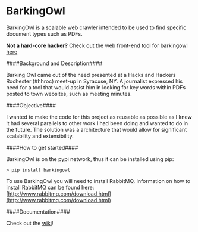 BarkingOwl
==========

BarkingOwl is a scalable web crawler intended to be used to find specific document types such as PDFs.

**Not a hard-core hacker?**  Check out the web front-end tool for barkingowl [here](https://github.com/thequbit/barkingowl-frontend)

####Background and Description####

Barking Owl came out of the need presented at a Hacks and Hackers Rochester (#hhroc) meet-up in Syracuse, NY.
A journalist expressed his need for a tool that would assist him in looking for key words within PDFs posted
to town websites, such as meeting minutes.

####Objective####

I wanted to make the code for this project as reusable as possible as I knew it had several parallels to other
work I had been doing and wanted to do in the future.  The solution was a architecture that would allow for 
significant scalability and extensibility.

####How to get started####

BarkingOwl is on the pypi network, thus it can be installed using pip:

    > pip install barkingowl

To use BarkingOwl you will need to install RabbitMQ.  Information on how to install RabbitMQ can be found here: [http://www.rabbitmq.com/download.html](http://www.rabbitmq.com/download.html)

####Documentation####

Check out the [wiki](https://github.com/thequbit/BarkingOwl/wiki)!
